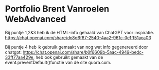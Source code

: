 # Portfolio Brent Vanroelen WebAdvanced
 
Bij puntje 1,2&3 heb ik de HTML-info gehaald van ChatGPT voor inspiratie. https://chat.openai.com/share/dc8d6f87-2540-4aa2-961c-0e1ff51aca03 

Bij puntje 4 heb ik gebruik gemaakt van nog wat info gegenereerd door chatgpt: https://chat.openai.com/share/b0f6609b-5aac-4949-bedc-33ff77aa429e, heb ook gebruikt gemaakt van de event.preventDefault()functie van de site quora.com.
